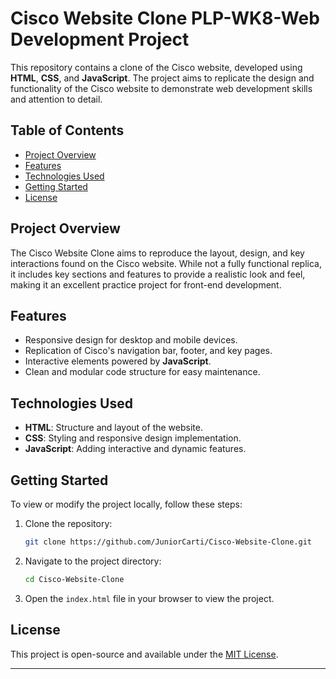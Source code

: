 
# Cisco Website Clone PLP-WK8-Web Development Project

This repository contains a clone of the Cisco website, developed using **HTML**, **CSS**, and **JavaScript**. The project aims to replicate the design and functionality of the Cisco website to demonstrate web development skills and attention to detail.

## Table of Contents
- [Project Overview](#project-overview)
- [Features](#features)
- [Technologies Used](#technologies-used)
- [Getting Started](#getting-started)
- [License](#license)

## Project Overview

The Cisco Website Clone aims to reproduce the layout, design, and key interactions found on the Cisco website. While not a fully functional replica, it includes key sections and features to provide a realistic look and feel, making it an excellent practice project for front-end development.

## Features

- Responsive design for desktop and mobile devices.
- Replication of Cisco's navigation bar, footer, and key pages.
- Interactive elements powered by **JavaScript**.
- Clean and modular code structure for easy maintenance.

## Technologies Used

- **HTML**: Structure and layout of the website.
- **CSS**: Styling and responsive design implementation.
- **JavaScript**: Adding interactive and dynamic features.

## Getting Started

To view or modify the project locally, follow these steps:

1. Clone the repository:
   ```bash
   git clone https://github.com/JuniorCarti/Cisco-Website-Clone.git
   ```
2. Navigate to the project directory:
   ```bash
   cd Cisco-Website-Clone
   ```
3. Open the `index.html` file in your browser to view the project.

## License

This project is open-source and available under the [MIT License](LICENSE).

---
